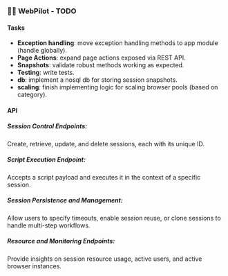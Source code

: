 ### 👨‍✈️ WebPilot - TODO
#### Tasks
- **Exception handling**: move exception handling methods to app module (handle globally).
- **Page Actions**: expand page actions exposed via REST API.
- **Snapshots**: validate robust methods working as expected.
- **Testing**: write tests.
- **db**: implement a nosql db for storing session snapshots.
- **scaling**: finish implementing logic for scaling browser pools (based on category).

#### API
##### Session Control Endpoints:
Create, retrieve, update, and delete sessions, each with its unique ID.
##### Script Execution Endpoint:
Accepts a script payload and executes it in the context of a specific session.
##### Session Persistence and Management:
Allow users to specify timeouts, enable session reuse, or clone sessions to handle multi-step workflows.
##### Resource and Monitoring Endpoints:
Provide insights on session resource usage, active users, and active browser instances.
